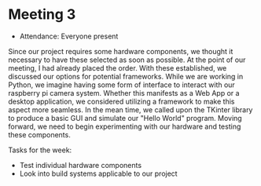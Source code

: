 # Meeting 3

- Attendance: Everyone present

Since our project requires some hardware components, we thought it necessary to have these selected as soon
as possible. At the point of our meeting, I had already placed the order. With these established, we discussed
our options for potential frameworks. While we are working in Python, we imagine having some form of interface 
to interact with our raspberry pi camera system. Whether this manifests as a Web App or a desktop application,
we considered utilizing a framework to make this aspect more seamless. In the mean time, we called upon the 
TKinter library to produce a basic GUI and simulate our "Hello World" program. Moving forward, we need to begin
experimenting with our hardware and testing these components.

Tasks for the week:
- Test individual hardware components
- Look into build systems applicable to our project

